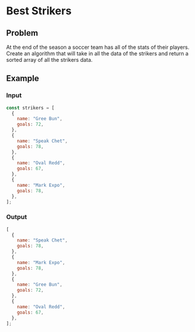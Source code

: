 # Best Strikers

## Problem

At the end of the season a soccer team has all of the stats of their players. Create an algorithm that will take in all the data of the strikers and return a sorted array of all the strikers data.


## Example

### Input

```js
const strikers = [
  {
    name: "Gree Bun",
    goals: 72,
  },
  {
    name: "Speak Chet",
    goals: 78,
  },
  {
    name: "Oval Redd",
    goals: 67,
  },
  {
    name: "Mark Expo",
    goals: 78,
  },
];
```

### Output

```js
[
  {
    name: "Speak Chet",
    goals: 78,
  },
  {
    name: "Mark Expo",
    goals: 78,
  },
  {
    name: "Gree Bun",
    goals: 72,
  },
  {
    name: "Oval Redd",
    goals: 67,
  },
];
```
